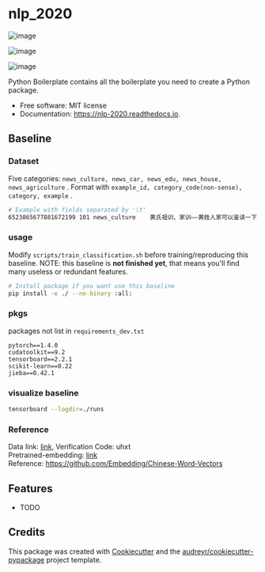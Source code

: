 # nlp_2020

![image](https://img.shields.io/pypi/v/nlp_2020.svg)

![image](https://img.shields.io/travis/ustcsse308/nlp_2020.svg)

![image](https://readthedocs.org/projects/nlp-2020/badge/?version=latest)

Python Boilerplate contains all the boilerplate you need to create a Python package. 

* Free software: MIT license
* Documentation: https://nlp-2020.readthedocs.io.

## Baseline

### Dataset
 
Five categories: `news_culture, news_car, news_edu, news_house, news_agriculture` . 
Format with `example_id, category_code(non-sense), category, example` . 

``` sh
# Example with fields separated by '\t'
6523865677881672199	101	news_culture	黄氏祖训、家训——黄姓人家可以鉴读一下
```

### usage

Modify `scripts/train_classification.sh` before training/reproducing this baseline. 
NOTE: this baseline is **not finished yet**, that means you'll find many useless or redundant features. 

``` sh
# Install package if you want use this baseline
pip install -e ./ --no-binary :all:
```

### pkgs

packages not list in `requirements_dev.txt` 

``` 
pytorch==1.4.0
cudatoolkit==9.2
tensorboard==2.2.1
scikit-learn==0.22
jieba==0.42.1
```

### visualize baseline

``` sh
tensorboard --logdir=./runs
```

### Reference

Data link: [link](https://pan.baidu.com/s/1TprekQac-yzNHMsREWZe9g), Verification Code: uhxt  
Pretrained-embedding: [link](https://pan.baidu.com/s/1svFOwFBKnnlsqrF1t99Lnw)  
Reference: https://github.com/Embedding/Chinese-Word-Vectors 

## Features

* TODO

## Credits

This package was created with [Cookiecutter](https://github.com/audreyr/cookiecutter) and the [audreyr/cookiecutter-pypackage](https://github.com/audreyr/cookiecutter-pypackage)  project template. 
